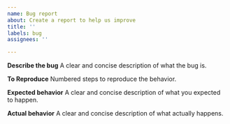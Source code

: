 ```yaml
---
name: Bug report
about: Create a report to help us improve
title: ''
labels: bug
assignees: ''

---
```


**Describe the bug**
A clear and concise description of what the bug is.

**To Reproduce**
Numbered steps to reproduce the behavior.

**Expected behavior**
A clear and concise description of what you expected to happen.

**Actual behavior**
A clear and concise description of what actually happens.
